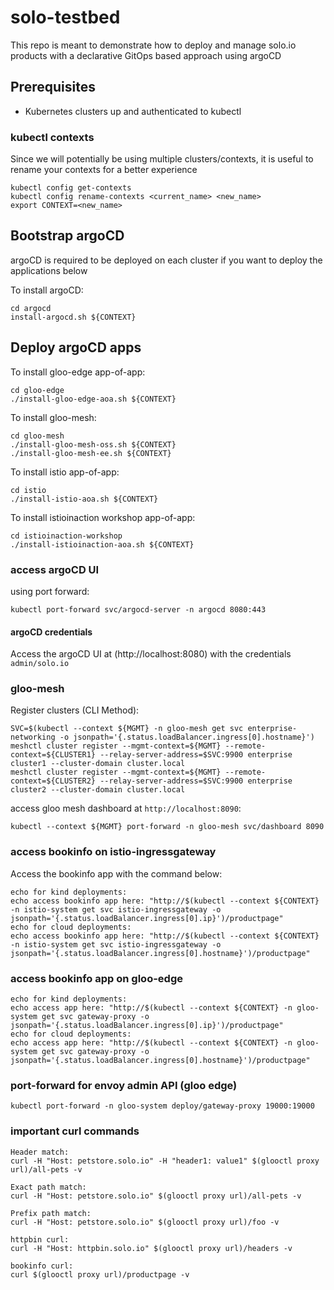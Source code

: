 # solo-testbed
This repo is meant to demonstrate how to deploy and manage solo.io products with a declarative GitOps based approach using argoCD
 
## Prerequisites
- Kubernetes clusters up and authenticated to kubectl

### kubectl contexts
Since we will potentially be using multiple clusters/contexts, it is useful to rename your contexts for a better experience
```
kubectl config get-contexts
kubectl config rename-contexts <current_name> <new_name>
export CONTEXT=<new_name>
```

## Bootstrap argoCD
argoCD is required to be deployed on each cluster if you want to deploy the applications below

To install argoCD:
```
cd argocd
install-argocd.sh ${CONTEXT}
```

## Deploy argoCD apps

To install gloo-edge app-of-app:
```
cd gloo-edge
./install-gloo-edge-aoa.sh ${CONTEXT}
```

To install gloo-mesh:
```
cd gloo-mesh
./install-gloo-mesh-oss.sh ${CONTEXT}
./install-gloo-mesh-ee.sh ${CONTEXT}
```

To install istio app-of-app:
```
cd istio
./install-istio-aoa.sh ${CONTEXT}
```

To install istioinaction workshop app-of-app: 
```
cd istioinaction-workshop
./install-istioinaction-aoa.sh ${CONTEXT}
```

### access argoCD UI
using port forward:
```
kubectl port-forward svc/argocd-server -n argocd 8080:443
```

#### argoCD credentials
Access the argoCD UI at (http://localhost:8080) with the credentials `admin/solo.io`

### gloo-mesh

Register clusters (CLI Method):
```
SVC=$(kubectl --context ${MGMT} -n gloo-mesh get svc enterprise-networking -o jsonpath='{.status.loadBalancer.ingress[0].hostname}')
meshctl cluster register --mgmt-context=${MGMT} --remote-context=${CLUSTER1} --relay-server-address=$SVC:9900 enterprise cluster1 --cluster-domain cluster.local
meshctl cluster register --mgmt-context=${MGMT} --remote-context=${CLUSTER2} --relay-server-address=$SVC:9900 enterprise cluster2 --cluster-domain cluster.local
```

access gloo mesh dashboard at `http://localhost:8090`:
```
kubectl --context ${MGMT} port-forward -n gloo-mesh svc/dashboard 8090
```

### access bookinfo on istio-ingressgateway
Access the bookinfo app with the command below:
```
echo for kind deployments:
echo access bookinfo app here: "http://$(kubectl --context ${CONTEXT} -n istio-system get svc istio-ingressgateway -o jsonpath='{.status.loadBalancer.ingress[0].ip}')/productpage"
echo for cloud deployments:
echo access bookinfo app here: "http://$(kubectl --context ${CONTEXT} -n istio-system get svc istio-ingressgateway -o jsonpath='{.status.loadBalancer.ingress[0].hostname}')/productpage"
```

### access bookinfo app on gloo-edge
```
echo for kind deployments:
echo access app here: "http://$(kubectl --context ${CONTEXT} -n gloo-system get svc gateway-proxy -o jsonpath='{.status.loadBalancer.ingress[0].ip}')/productpage"
echo for cloud deployments:
echo access app here: "http://$(kubectl --context ${CONTEXT} -n gloo-system get svc gateway-proxy -o jsonpath='{.status.loadBalancer.ingress[0].hostname}')/productpage"
```

### port-forward for envoy admin API (gloo edge)
```
kubectl port-forward -n gloo-system deploy/gateway-proxy 19000:19000
```

### important curl commands
```
Header match:
curl -H "Host: petstore.solo.io" -H "header1: value1" $(glooctl proxy url)/all-pets -v

Exact path match:
curl -H "Host: petstore.solo.io" $(glooctl proxy url)/all-pets -v

Prefix path match:
curl -H "Host: petstore.solo.io" $(glooctl proxy url)/foo -v

httpbin curl:
curl -H "Host: httpbin.solo.io" $(glooctl proxy url)/headers -v

bookinfo curl:
curl $(glooctl proxy url)/productpage -v 
```